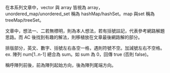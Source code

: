 在本系列文章中，vector 與 array 皆視為 array，unordered_map/unordered_set 稱為 hashMap/hashSet。map 與set 稱為 treeMap/treeSet。

文章中，想法一、二若無標明，則為本人想法，若有括號註記，代表參考網路解題思路。而 AC 後找到有趣的解法，則移植放在文章最後網路解的部分。

排版部分，英文、數字、括號左右各空一格，遇則符號不空。加減號左右不空格。
ex. 陣列 num[1..n-1] 總合為 sum。如 sum 為 0，回傳 true (否則 false)。

稱呼陣列前後，前為陣列起始方向，後為陣列尾端方向。